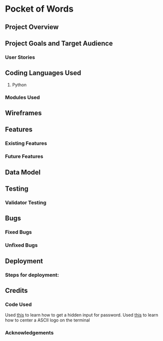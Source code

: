 # Pocket of Words

## Project Overview



## Project Goals and Target Audience



### User Stories



## Coding Languages Used

1. Python

### Modules Used


## Wireframes


## Features

### Existing Features



### Future Features



## Data Model



## Testing



### Validator Testing



## Bugs

### Fixed Bugs



### Unfixed Bugs


## Deployment



### Steps for deployment:


## Credits

### Code Used

Used [this](https://stackoverflow.com/questions/9202224/getting-a-hidden-password-input) to learn how to get a hidden input for password.
Used [this](https://stackoverflow.com/questions/49745662/centering-ascii-graphics-python) to learn how to center a ASCII logo on the terminal
### Acknowledgements
